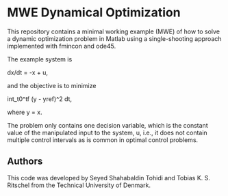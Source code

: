 # MWE Dynamical Optimization
This repository contains a minimal working example (MWE) of how to solve a dynamic optimization problem in Matlab using a single-shooting approach implemented with fmincon and ode45.

The example system is

dx/dt = -x + u,

and the objective is to minimize

int_t0^tf (y - yref)^2 dt,

where y = x.

The problem only contains one decision variable, which is the constant value of the manipulated input to the system, u, i.e., it does not contain multiple control intervals as is common in optimal control problems.

## Authors
This code was developed by Seyed Shahabaldin Tohidi and Tobias K. S. Ritschel from the Technical University of Denmark.

